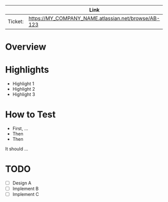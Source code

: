 <!--
    HOW TO USE THIS TEMPLATE:
    - Edit/remove sections based on what your team or repository prefers
    - Fill out as much of this template as possible.
    - Remove any extraneous headings or comments, including this one that you're reading :)
-->

&nbsp; | Link
 --- |---
Ticket: | https://MY_COMPANY_NAME.atlassian.net/browse/AB-123

# Overview

<!-- Write a brief description of this branch's changes. -->

# Highlights
<!-- List any notable additions(New or removed NPM modules, lint changes, etc.), refactors, subtractions to the code base -->

- Highlight 1
- Highlight 2
- Highlight 3

<!-- Insert screenshots, if applicable -->

# How to Test

- First, ... 
- Then
- Then

<!-- Describe how to test and what the expected results are. -->

It should ... 

# TODO

<!--
  If you prefer to create a "work in progress" PR, it may be useful to track the state of the PR using a TODO list:
 -->
 
- [ ] Design A
- [ ] Implement B 
- [ ] Implement C 
